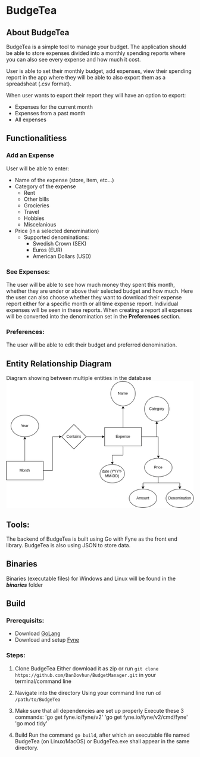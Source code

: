 # BudgeTea
## About BudgeTea
BudgeTea is a simple tool to manage your budget. The application should be able to store expenses divided into a monthly spending reports where you can also see every expense and how much it cost.

User is able to set their monthly budget, add expenses, view their spending report in the app where they will be able to also export them as a spreadsheat (.csv format).

When user wants to export their report they will have an option to export:
- Expenses for the current month
- Expenses from a past month
- All expenses

## Functionalitiess
### Add an Expense
User will be able to enter:
- Name of the expense (store, item, etc...)
- Category of the expense
  - Rent
  - Other bills
  - Grocieries
  - Travel
  - Hobbies
  - Miscelanious 
- Price (in a selected denomination)
  - Supported denominations:
    - Swedish Crown (SEK)
    - Euros (EUR)
    - American Dollars (USD)

### See Expenses:
The user will be able to see how much money they spent this month, whether they are under or above their selected budget and how much. 
Here the user can also choose whether they want to download their expense report either for a specific month or all time expense report. Individual expenses 
will be seen in these reports. When creating a report all expenses will be converted into the denomination set in the **Preferences** section.

### Preferences:
The user will be able to edit their budget and preferred denomination.

## Entity Relationship Diagram
Diagram showing between multiple entities in the database
![ER Diagram](images/ER%20Diagram.drawio(1).png)

## Tools:
The backend of BudgeTea is built using Go with Fyne as the front end library. BudgeTea is also using JSON to store data.

## Binaries
Binaries (executable files) for Windows and Linux will be found in the ***binaries*** folder

## Build
### Prerequisits:
- Download [GoLang](https://go.dev/dl/)
- Download and setup [Fyne](https://developer.fyne.io/started/)

### Steps:
1. Clone BudgeTea
   Either download it as zip or run `git clone https://github.com/DanDovhun/BudgetManager.git` in your terminal/command line

2. Navigate into the directory
   Using your command line run `cd /path/to/BudgeTea`

3. Make sure that all dependencies are set up properly
   Execute these 3 commands:
   'go get fyne.io/fyne/v2'
	 'go get fyne.io/fyne/v2/cmd/fyne'
	 'go mod tidy'

4. Build
   Run the command `go build`, after which an executable file named BudgeTea (on Linux/MacOS) or BudgeTea.exe shall appear in the same directory.